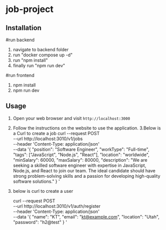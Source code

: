 # job-project

## Installation
#run backend

1. navigate to backend folder
2.  run "docker compose up -d"
3. run "npm install"
5. finally run "npm run dev"

#run frontend
1. npm install
2. npm run dev

## Usage
1. Open your web browser and visit `http://localhost:3000`
2. Follow the instructions on the website to use the application.
3.Below is a Curl to create a job
curl --request POST \
  --url http://localhost:3010/v1/jobs \
  --header 'Content-Type: application/json' \
  --data '{
  "position": "Software Engineer",
  "workType": "Full-time",
  "tags": ["JavaScript", "Node.js", "React"],
  "location": "worldwide",
  "minSalary": 60000,
  "maxSalary": 80000,
  "description": "We are seeking a skilled software engineer with expertise in JavaScript, Node.js, and React to join our team. The ideal candidate should have strong problem-solving skills and a passion for developing high-quality software solutions."
}
'

4. below is curl to create a user

   curl --request POST \
  --url http://localhost:3010/v1/auth/register \
  --header 'Content-Type: application/json' \
  --data '{
  "name": "KT",
  "email": "kt@example.com",
	"location": "Utah",
	"password": "h2@test"
}
'

   


